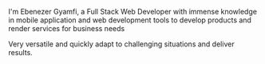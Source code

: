 
I'm Ebenezer Gyamfi, a Full Stack Web Developer  with immense knowledge in mobile application and web development tools to develop products and render services for business needs

Very versatile and quickly adapt to challenging situations and deliver results.

<!-- :mailbox: Reach me out! -->

<!-- [![Twitter Badge](https://img.shields.io/badge/-@Ipenywis-1ca0f1?style=flat&labelColor=1ca0f1&logo=twitter&logoColor=white&link=https://twitter.com/Ipenywis)](https://twitter.com/Ipenywis) [![Mail Badge](https://img.shields.io/badge/-CoderOne-e74c3c?style=flat&labelColor=e74c3c&logo=youtube&logoColor=white)](https://youtube.com/coderone) [![Linkedin Badge](https://img.shields.io/badge/-Islem-0e76a8?style=flat&labelColor=0e76a8&logo=linkedin&logoColor=white)](https://www.linkedin.com/in/islem-maboud/) [![Mail Badge](https://img.shields.io/badge/-@islempenywis-e84393?style=flat&labelColor=e84393&logo=instagram&logoColor=white)](https://instagram.com/islempenywis) [![Mail Badge](https://img.shields.io/badge/-islempenywis-c0392b?style=flat&labelColor=c0392b&logo=gmail&logoColor=white)](mailto:islempenywis@gmail.com) -->

<!-- TODO: Add last video link

- 🔭 I’m currently working a freelancer
- :computer: Most used line of code `git commit -m "Initial Commit"`
- 🤔 I’m looking for help with Outstanding Video ideas.
- 📫 How to reach me: ebenezer.gyamfi@regent.edu.gh.
- 😄 Pronouns: CoderOne, Quabena_the_dev, Gyamfi.
- ⚡ Fun fact: I love to spread the gosple and help others.

<!-- #### Top Technologies -->

<!-- TODO: Make technologies links takes you to repositories -->
<!-- 
 [![laravel Badge](https://img.shields.io/badge/-React-61DBFB?style=for-the-badge&labelColor=black&logo=react&logoColor=61DBFB)](#) [![AWS Badge](https://img.shields.io/badge/-Javascript-F0DB4F?style=for-the-badge&labelColor=black&logo=javascript&logoColor=F0DB4F)](#) [![flutter Badge]()](#) [![Mysql    Badge](https://img.shields.io/badge/-Nodejs-3C873A?style=for-the-badge&labelColor=black&logo=node.js&logoColor=3C873A)](#) [![Git Badge](https://img.shields.io/badge/-GraphQl-e535ab?style=for-the-badge&labelColor=black&logo=node.js&logoColor=e535ab)](#) 

[<img align="left" alt="React" width="26px" src="https://raw.githubusercontent.com/github/explore/80688e429a7d4ef2fca1e82350fe8e3517d3494d/topics/react/react.png" />][reactplaylist]

[<img align="left" alt="HTML5" width="26px" src="https://raw.githubusercontent.com/github/explore/80688e429a7d4ef2fca1e82350fe8e3517d3494d/topics/html/html.png" />][htmltutorial]

[<img align="left" alt="JavaScript" width="26px" src="https://raw.githubusercontent.com/github/explore/80688e429a7d4ef2fca1e82350fe8e3517d3494d/topics/javascript/javascript.png" />][javascripttutorial]

[<img align="left" alt="Visual Studio Code" width="26px" src="https://raw.githubusercontent.com/github/explore/80688e429a7d4ef2fca1e82350fe8e3517d3494d/topics/visual-studio-code/visual-studio-code.png" />][vscodetutorial] 

<img align="left" alt="Laravel" width="26px" src="https://th.bing.com/th/id/OIP.VGFwr9-Ftm8no2bL52oG2gAAAA?pid=ImgDet&rs=1" />

<img align="left" alt="AWS" width="26px" src="https://th.bing.com/th/id/OIP.tFl-8wQUENETYLjX5mYWuAHaD4?w=337&h=180&c=7&r=0&o=5&dpr=1.25&pid=1.7" />

<img align="left" alt="Flutter" width="26px" src="https://tech.pelmorex.com/wp-content/uploads/2020/10/flutter.png" />

<img align="left" alt="Dart" width="26px" src="https://dart.dev/assets/shared/dart-logo-for-shares.png?2" />

<img align="left" alt="MySQL" width="26px" src="https://raw.githubusercontent.com/github/explore/80688e429a7d4ef2fca1e82350fe8e3517d3494d/topics/mysql/mysql.png" />

<img align="left" alt="Git" width="26px" src="https://raw.githubusercontent.com/github/explore/80688e429a7d4ef2fca1e82350fe8e3517d3494d/topics/git/git.png" />

<br /> -->